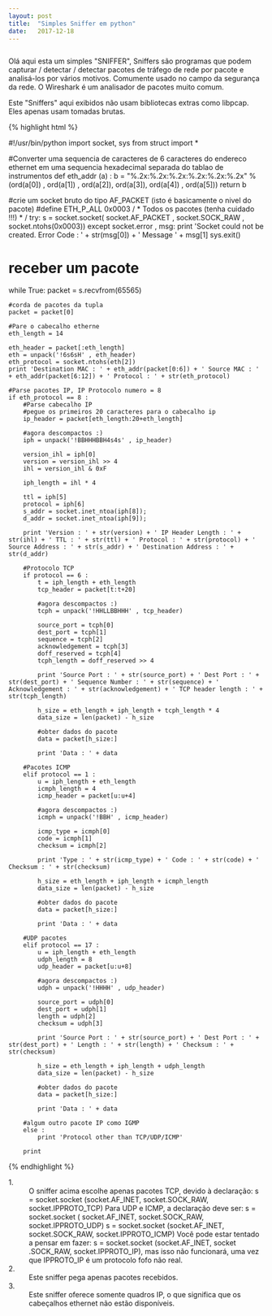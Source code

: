 ```yaml
---
layout: post
title:  "Simples Sniffer em python"
date:   2017-12-18
---
```

<figure>
	<img src="{{ '/assets/img/6785.jpg' | prepend: site.baseurl }}" alt=""> 
	
</figure>


<p class="intro"><span class="dropcap"> O</span>lá aqui esta um simples "SNIFFER", Sniffers são programas que podem capturar / detectar / detectar pacotes de tráfego de rede por pacote e analisá-los por vários motivos. Comumente usado no campo da segurança da rede. O Wireshark é um analisador de pacotes  muito comum.

Este "Sniffers" aqui exibidos não usam bibliotecas extras como libpcap. Eles apenas usam tomadas brutas.


{% highlight html %}

#!/usr/bin/python 
import socket, sys
from struct import *
 
#Converter uma sequencia de caracteres de 6 caracteres do endereco ethernet em uma sequencia hexadecimal separada do tablao de instrumentos
def eth_addr (a) :
  b = "%.2x:%.2x:%.2x:%.2x:%.2x:%.2x" % (ord(a[0]) , ord(a[1]) , ord(a[2]), ord(a[3]), ord(a[4]) , ord(a[5]))
  return b
 
#crie um socket bruto do tipo AF_PACKET (isto é basicamente o nivel do pacote)
#define ETH_P_ALL 0x0003 / * Todos os pacotes (tenha cuidado !!!) * /
try:
    s = socket.socket( socket.AF_PACKET , socket.SOCK_RAW , socket.ntohs(0x0003))
except socket.error , msg:
    print 'Socket could not be created. Error Code : ' + str(msg[0]) + ' Message ' + msg[1]
    sys.exit()
 
# receber um pacote
while True:
    packet = s.recvfrom(65565)
     
    #corda de pacotes da tupla
    packet = packet[0]
     
    #Pare o cabecalho etherne
    eth_length = 14
     
    eth_header = packet[:eth_length]
    eth = unpack('!6s6sH' , eth_header)
    eth_protocol = socket.ntohs(eth[2])
    print 'Destination MAC : ' + eth_addr(packet[0:6]) + ' Source MAC : ' + eth_addr(packet[6:12]) + ' Protocol : ' + str(eth_protocol)
 
    #Parse pacotes IP, IP Protocolo numero = 8
    if eth_protocol == 8 :
        #Parse cabecalho IP
        #pegue os primeiros 20 caracteres para o cabecalho ip
        ip_header = packet[eth_length:20+eth_length]
         
        #agora descompactos :)
        iph = unpack('!BBHHHBBH4s4s' , ip_header)
 
        version_ihl = iph[0]
        version = version_ihl >> 4
        ihl = version_ihl & 0xF
 
        iph_length = ihl * 4
 
        ttl = iph[5]
        protocol = iph[6]
        s_addr = socket.inet_ntoa(iph[8]);
        d_addr = socket.inet_ntoa(iph[9]);
 
        print 'Version : ' + str(version) + ' IP Header Length : ' + str(ihl) + ' TTL : ' + str(ttl) + ' Protocol : ' + str(protocol) + ' Source Address : ' + str(s_addr) + ' Destination Address : ' + str(d_addr)
 
        #Protocolo TCP
        if protocol == 6 :
            t = iph_length + eth_length
            tcp_header = packet[t:t+20]
 
            #agora descompactos :)
            tcph = unpack('!HHLLBBHHH' , tcp_header)
             
            source_port = tcph[0]
            dest_port = tcph[1]
            sequence = tcph[2]
            acknowledgement = tcph[3]
            doff_reserved = tcph[4]
            tcph_length = doff_reserved >> 4
             
            print 'Source Port : ' + str(source_port) + ' Dest Port : ' + str(dest_port) + ' Sequence Number : ' + str(sequence) + ' Acknowledgement : ' + str(acknowledgement) + ' TCP header length : ' + str(tcph_length)
             
            h_size = eth_length + iph_length + tcph_length * 4
            data_size = len(packet) - h_size
             
            #obter dados do pacote
            data = packet[h_size:]
             
            print 'Data : ' + data
 
        #Pacotes ICMP
        elif protocol == 1 :
            u = iph_length + eth_length
            icmph_length = 4
            icmp_header = packet[u:u+4]
 
            #agora descompactos :)
            icmph = unpack('!BBH' , icmp_header)
             
            icmp_type = icmph[0]
            code = icmph[1]
            checksum = icmph[2]
             
            print 'Type : ' + str(icmp_type) + ' Code : ' + str(code) + ' Checksum : ' + str(checksum)
             
            h_size = eth_length + iph_length + icmph_length
            data_size = len(packet) - h_size
             
            #obter dados do pacote
            data = packet[h_size:]
             
            print 'Data : ' + data
 
        #UDP pacotes
        elif protocol == 17 :
            u = iph_length + eth_length
            udph_length = 8
            udp_header = packet[u:u+8]
 
            #agora descompactos :)
            udph = unpack('!HHHH' , udp_header)
             
            source_port = udph[0]
            dest_port = udph[1]
            length = udph[2]
            checksum = udph[3]
             
            print 'Source Port : ' + str(source_port) + ' Dest Port : ' + str(dest_port) + ' Length : ' + str(length) + ' Checksum : ' + str(checksum)
             
            h_size = eth_length + iph_length + udph_length
            data_size = len(packet) - h_size
             
            #obter dados do pacote
            data = packet[h_size:]
             
            print 'Data : ' + data
 
        #algum outro pacote IP como IGMP
        else :
            print 'Protocol other than TCP/UDP/ICMP'
             
        print
{% endhighlight %}
 
<dd>
<dt>1.</dt> <dd>O sniffer acima escolhe apenas pacotes TCP, devido à declaração: s = socket.socket (socket.AF_INET, socket.SOCK_RAW, socket.IPPROTO_TCP) Para UDP e ICMP, a declaração deve ser: s = socket.socket ( socket.AF_INET, socket.SOCK_RAW, socket.IPPROTO_UDP) s = socket.socket (socket.AF_INET, socket.SOCK_RAW, socket.IPPROTO_ICMP) Você pode estar tentado a pensar em fazer: s = socket.socket (socket.AF_INET, socket .SOCK_RAW, socket.IPPROTO_IP), mas isso não funcionará, uma vez que IPPROTO_IP é um protocolo fofo não real. </dd>
<dt>2. </dt><dd>Este sniffer pega apenas pacotes recebidos. </dd>
<dt>3. </dt><dd>Este sniffer oferece somente quadros IP, o que significa que os cabeçalhos ethernet não estão disponíveis.</dd>
</dd>